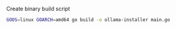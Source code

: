 Create binary build script
```bash
GOOS=linux GOARCH=amd64 go build -o ollama-installer main.go
```
